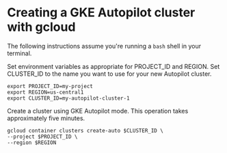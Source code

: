 # Creating a GKE Autopilot cluster with gcloud

The following instructions assume you're running a `bash` shell in your
terminal.

Set environment variables as appropriate for PROJECT_ID and REGION. Set
CLUSTER_ID to the name you want to use for your new Autopilot cluster.

```text
export PROJECT_ID=my-project
export REGION=us-central1
export CLUSTER_ID=my-autopilot-cluster-1
```

Create a cluster using GKE Autopilot mode. This operation takes approximately
five minutes.

```text
gcloud container clusters create-auto $CLUSTER_ID \
--project $PROJECT_ID \
--region $REGION
```
